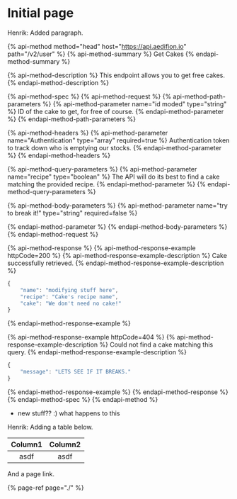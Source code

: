 # Initial page

Henrik: Added paragraph.

{% api-method method="head" host="https://api.aedifion.io" path="/v2/user" %}
{% api-method-summary %}
Get Cakes
{% endapi-method-summary %}

{% api-method-description %}
This endpoint allows you to get free cakes.
{% endapi-method-description %}

{% api-method-spec %}
{% api-method-request %}
{% api-method-path-parameters %}
{% api-method-parameter name="id moded" type="string" %}
ID of the cake to get, for free of course.
{% endapi-method-parameter %}
{% endapi-method-path-parameters %}

{% api-method-headers %}
{% api-method-parameter name="Authentication" type="array" required=true %}
Authentication token to track down who is emptying our stocks.
{% endapi-method-parameter %}
{% endapi-method-headers %}

{% api-method-query-parameters %}
{% api-method-parameter name="recipe" type="boolean" %}
The API will do its best to find a cake matching the provided recipe.
{% endapi-method-parameter %}
{% endapi-method-query-parameters %}

{% api-method-body-parameters %}
{% api-method-parameter name="try to break it!" type="string" required=false %}

{% endapi-method-parameter %}
{% endapi-method-body-parameters %}
{% endapi-method-request %}

{% api-method-response %}
{% api-method-response-example httpCode=200 %}
{% api-method-response-example-description %}
Cake successfully retrieved.
{% endapi-method-response-example-description %}

```javascript
{
    "name": "modifying stuff here",
    "recipe": "Cake's recipe name",
    "cake": "We don't need no cake!"
}
```
{% endapi-method-response-example %}

{% api-method-response-example httpCode=404 %}
{% api-method-response-example-description %}
Could not find a cake matching this query.
{% endapi-method-response-example-description %}

```javascript
{
    "message": "LETS SEE IF IT BREAKS."
}
```
{% endapi-method-response-example %}
{% endapi-method-response %}
{% endapi-method-spec %}
{% endapi-method %}

* new stuff?? :\) what happens to this

Henrik: Adding a table below.

| Column1 | Column2 |
| :---: | :---: |
| asdf | asdf |

And a page link.

{% page-ref page="./" %}



